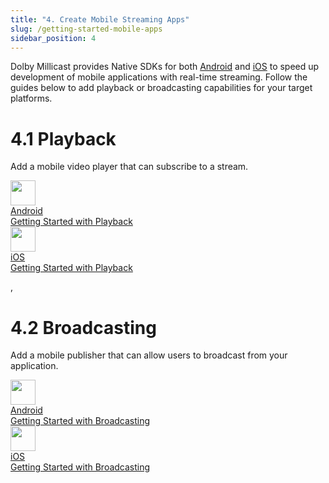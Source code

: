```yaml
---
title: "4. Create Mobile Streaming Apps"
slug: /getting-started-mobile-apps
sidebar_position: 4
---
```

Dolby Millicast provides Native SDKs for both [Android](/millicast/client-sdks/android/index.md) and [iOS](/millicast/client-sdks/ios/index.md) to speed up development of mobile applications with real-time streaming. Follow the guides below to add playback or broadcasting capabilities for your target platforms.

# 4.1 Playback

Add a mobile video player that can subscribe to a stream.

<div class="dolbyio-cards-container">
  
 
 <a class="dolbyio-card" href="/streaming-apis/docs/android-getting-started-with-subscribing">
    <div class="dolbyio-card-image">
      <img width="40px" class="dolbyio-card-svg-icon" src="https://files.readme.io/c7b67fd-android-svgrepo-com.svg"/>
    </div>
    <div class="dolbyio-card-header">Android</div>
    <div class="dolbyio-card-description">
      Getting Started with Playback
    </div>
  </a>
  
 <a class="dolbyio-card" href="/streaming-apis/docs/ios-getting-started-with-subscribing">
    <div class="dolbyio-card-image">
      <img width="40px" class="dolbyio-card-svg-icon" src="https://files.readme.io/5c709a5-os-ios-dark-svgrepo-com.svg"/>
    </div>
    <div class="dolbyio-card-header">iOS</div>
    <div class="dolbyio-card-description">
      Getting Started with Playback
    </div>
  </a>  
  
</div>



, 

# 4.2 Broadcasting

Add a mobile publisher that can allow users to broadcast from your application.

<div class="dolbyio-cards-container">

  <a class="dolbyio-card" href="/streaming-apis/docs/android-getting-started-with-publishing">
    <div class="dolbyio-card-image">
      <img width="40px" class="dolbyio-card-svg-icon" src="https://files.readme.io/c7b67fd-android-svgrepo-com.svg"/>
    </div>
    <div class="dolbyio-card-header">Android</div>
    <div class="dolbyio-card-description">
      Getting Started with Broadcasting
    </div>
  </a>
  
  <a class="dolbyio-card" href="/streaming-apis/docs/ios-getting-started-with-publishing">
    <div class="dolbyio-card-image">
      <img width="40px" class="dolbyio-card-svg-icon" src="https://files.readme.io/5c709a5-os-ios-dark-svgrepo-com.svg"/>
    </div>
    <div class="dolbyio-card-header">iOS</div>
    <div class="dolbyio-card-description">
      Getting Started with Broadcasting
    </div>
  </a>
   
 
  
</div>


